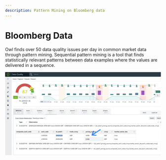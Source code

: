```yaml
---
description: Pattern Mining on Bloomberg data
---
```


# Bloomberg Data

Owl finds over 50 data quality issues per day in common market data through pattern mining.  Sequential pattern mining is a tool that finds statistically relevant patterns between data examples where the values are delivered in a sequence.

![Identify improbable cross-column anomalies. In this case, the pricing source deviates from historical normalcy.](<../../.gitbook/assets/image (94) (1).png>)
